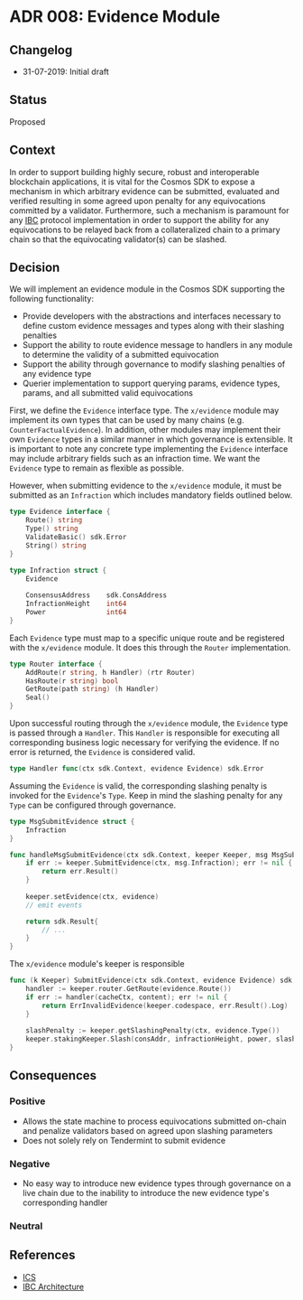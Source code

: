 # ADR 008: Evidence Module

## Changelog

- 31-07-2019: Initial draft

## Status

Proposed

## Context

In order to support building highly secure, robust and interoperable blockchain
applications, it is vital for the Cosmos SDK to expose a mechanism in which arbitrary
evidence can be submitted, evaluated and verified resulting in some agreed upon
penalty for any equivocations committed by a validator. Furthermore, such a
mechanism is paramount for any [IBC](https://github.com/cosmos/ics/blob/master/ibc/1_IBC_ARCHITECTURE.md)
protocol implementation in order to support the ability for any equivocations to
be relayed back from a collateralized chain to a primary chain so that the
equivocating validator(s) can be slashed.

## Decision

We will implement an evidence module in the Cosmos SDK supporting the following
functionality:

- Provide developers with the abstractions and interfaces necessary to define
custom evidence messages and types along with their slashing penalties
- Support the ability to route evidence message to handlers in any module to
 determine the validity of a submitted equivocation
- Support the ability through governance to modify slashing penalties of any
evidence type
- Querier implementation to support querying params, evidence types, params, and
all submitted valid equivocations

First, we define the `Evidence` interface type. The `x/evidence` module may implement
its own types that can be used by many chains (e.g. `CounterFactualEvidence`).
In addition, other modules may implement their own `Evidence` types in a similar
manner in which governance is extensible. It is important to note any concrete 
type implementing the `Evidence` interface may include arbitrary fields such as
an infraction time. We want the `Evidence` type to remain as flexible
as possible.

However, when submitting evidence to the `x/evidence` module, it must be submitted
as an `Infraction` which includes mandatory fields outlined below.
 
```go
type Evidence interface {
	Route() string
	Type() string
	ValidateBasic() sdk.Error
	String() string
}

type Infraction struct {
	Evidence
	
	ConsensusAddress    sdk.ConsAddress
	InfractionHeight    int64
	Power               int64
}
```

Each `Evidence` type must map to a specific unique route and be registered with
the `x/evidence` module. It does this through the `Router` implementation. 

```go
type Router interface {
	AddRoute(r string, h Handler) (rtr Router)
	HasRoute(r string) bool
	GetRoute(path string) (h Handler)
	Seal()
}
```

Upon successful routing through the `x/evidence` module, the `Evidence` type
is passed through a `Handler`. This `Handler` is responsible for executing all
corresponding business logic necessary for verifying the evidence. If no error
is returned, the `Evidence` is considered valid.

```go
type Handler func(ctx sdk.Context, evidence Evidence) sdk.Error
```

Assuming the `Evidence` is valid, the corresponding slashing penalty is invoked
for the `Evidence`'s `Type`. Keep in mind the slashing penalty for any `Type` can
be configured through governance.

```go
type MsgSubmitEvidence struct {
	Infraction
}

func handleMsgSubmitEvidence(ctx sdk.Context, keeper Keeper, msg MsgSubmitEvidence) sdk.Result {
	if err := keeper.SubmitEvidence(ctx, msg.Infraction); err != nil {
		return err.Result()
	}
    
	keeper.setEvidence(ctx, evidence)
	// emit events

	return sdk.Result{ 
		// ...
	}
}
```

The `x/evidence` module's keeper is responsible

```go
func (k Keeper) SubmitEvidence(ctx sdk.Context, evidence Evidence) sdk.Error {
	handler := keeper.router.GetRoute(evidence.Route())
	if err := handler(cacheCtx, content); err != nil {
    	return ErrInvalidEvidence(keeper.codespace, err.Result().Log)
    }
	
	slashPenalty := keeper.getSlashingPenalty(ctx, evidence.Type())
	keeper.stakingKeeper.Slash(consAddr, infractionHeight, power, slashPenalty)
}
```

## Consequences

### Positive

- Allows the state machine to process equivocations submitted on-chain and penalize
validators based on agreed upon slashing parameters
- Does not solely rely on Tendermint to submit evidence

### Negative

- No easy way to introduce new evidence types through governance on a live chain
due to the inability to introduce the new evidence type's corresponding handler

### Neutral

## References

- [ICS](https://github.com/cosmos/ics)
- [IBC Architecture](https://github.com/cosmos/ics/blob/master/ibc/1_IBC_ARCHITECTURE.md)
